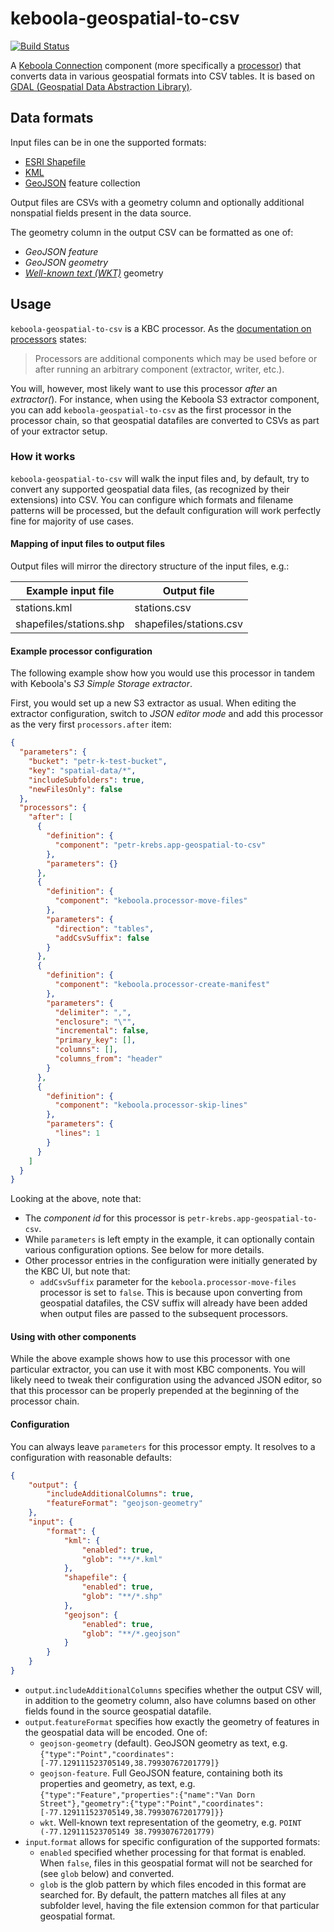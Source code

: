 # keboola-geospatial-to-csv
[![Build Status](https://travis-ci.org/petr-k/keboola-geospatial-to-csv.svg?branch=master)](https://travis-ci.org/petr-k/keboola-geospatial-to-csv)

A [Keboola Connection](https://www.keboola.com/product) component (more specifically a [processor](https://developers.keboola.com/extend/component/processors/)) that converts data in various geospatial formats into CSV tables. It is based on [GDAL (Geospatial Data Abstraction Library)](http://www.gdal.org/).

## Data formats
Input files can be in one the supported formats:
* [ESRI Shapefile](https://en.wikipedia.org/wiki/Shapefile)
* [KML](https://en.wikipedia.org/wiki/Keyhole_Markup_Language)
* [GeoJSON](https://en.wikipedia.org/wiki/GeoJSON) feature collection

Output files are CSVs with a geometry column and optionally additional
nonspatial fields present in the data source.

The geometry column in the output CSV can be formatted as one of:
* _GeoJSON feature_
* _GeoJSON geometry_
* [_Well-known text (WKT)_](https://en.wikipedia.org/wiki/Well-known_text) geometry

## Usage

`keboola-geospatial-to-csv` is a KBC processor. As the [documentation on processors](https://developers.keboola.com/extend/component/processors/) states:

> Processors are additional components which may be used before or after running an arbitrary component (extractor, writer, etc.).

You will, however, most likely want to use this processor *after* an *extractor(*). For instance, when using the Keboola S3 extractor component, you can add `keboola-geospatial-to-csv` as the first processor in the processor chain, so that geospatial datafiles are converted to CSVs as part of your extractor setup.

### How it works
`keboola-geospatial-to-csv` will walk the input files and, by default, try to convert any supported geospatial data files, (as recognized by their extensions) into CSV. You can configure which formats and filename patterns will be processed, but the default configuration will work perfectly fine for majority of use cases.

#### Mapping of input files to output files
Output files will mirror the directory structure of the input files, e.g.:

| Example input file      | Output file             |
|-------------------------|-------------------------|
| stations.kml            | stations.csv            |
| shapefiles/stations.shp | shapefiles/stations.csv |


#### Example processor configuration
The following example show how you would use this processor in tandem with Keboola's _S3 Simple Storage extractor_.

First, you would set up a new S3 extractor as usual. When editing the extractor configuration, switch to _JSON editor mode_ and add this processor as the very first `processors.after` item:

```json
{
  "parameters": {
    "bucket": "petr-k-test-bucket",
    "key": "spatial-data/*",
    "includeSubfolders": true,
    "newFilesOnly": false
  },
  "processors": {
    "after": [
      {
        "definition": {
          "component": "petr-krebs.app-geospatial-to-csv"
        },
        "parameters": {}
      },
      {
        "definition": {
          "component": "keboola.processor-move-files"
        },
        "parameters": {
          "direction": "tables",
          "addCsvSuffix": false
        }
      },
      {
        "definition": {
          "component": "keboola.processor-create-manifest"
        },
        "parameters": {
          "delimiter": ",",
          "enclosure": "\"",
          "incremental": false,
          "primary_key": [],
          "columns": [],
          "columns_from": "header"
        }
      },
      {
        "definition": {
          "component": "keboola.processor-skip-lines"
        },
        "parameters": {
          "lines": 1
        }
      }
    ]
  }
}
```

Looking at the above, note that:
* The _component id_ for this processor is `petr-krebs.app-geospatial-to-csv`.
* While `parameters` is left empty in the example, it can optionally contain various configuration options. See below for more details.
* Other processor entries in the configuration were initially generated by the KBC UI, but note that:
  - `addCsvSuffix` parameter for the `keboola.processor-move-files` processor is set to `false`. This is because upon converting from geospatial datafiles, the CSV suffix will already have been added when output files are passed to the subsequent processors.

#### Using with other components
While the above example shows how to use this processor with one particular extractor, you can use it with most KBC components. You will likely need to tweak their configuration using the advanced JSON editor, so that this processor can be properly prepended at the beginning of the processor chain.

#### Configuration
You can always leave `parameters` for this processor empty. It resolves to a configuration with reasonable defaults:

```json
{
    "output": {
        "includeAdditionalColumns": true,
        "featureFormat": "geojson-geometry"
    },
    "input": {
        "format": {
            "kml": {
                "enabled": true,
                "glob": "**/*.kml"
            },
            "shapefile": {
                "enabled": true,
                "glob": "**/*.shp"
            },
            "geojson": {
                "enabled": true,
                "glob": "**/*.geojson"
            }
        }
    }
}
```

* `output`.`includeAdditionalColumns` specifies whether the output CSV will, in addition to the geometry column, also have columns based on other fields found in the source geospatial datafile.
* `output`.`featureFormat` specifies how exactly the geometry of features in the geospatial data will be encoded. One of:
  - `geojson-geometry` (default). GeoJSON geometry as text, e.g. `{"type":"Point","coordinates":[-77.129111523705149,38.79930767201779]}`
  - `geojson-feature`. Full GeoJSON feature, containing both its properties and geometry, as text, e.g. `{"type":"Feature","properties":{"name":"Van Dorn Street"},"geometry":{"type":"Point","coordinates":[-77.129111523705149,38.79930767201779]}}`
  - `wkt`. Well-known text representation of the geometry, e.g. `POINT (-77.129111523705149 38.79930767201779)`
* `input`.`format` allows for specific configuration of the supported formats:
  - `enabled` specified whether processing for that format is enabled. When `false`, files in this geospatial format will not be searched for (see `glob` below) and converted.
  - `glob` is the glob pattern by which files encoded in this format are searched for. By default, the pattern matches all files at any subfolder level, having the file extension common for that particular geospatial format.
